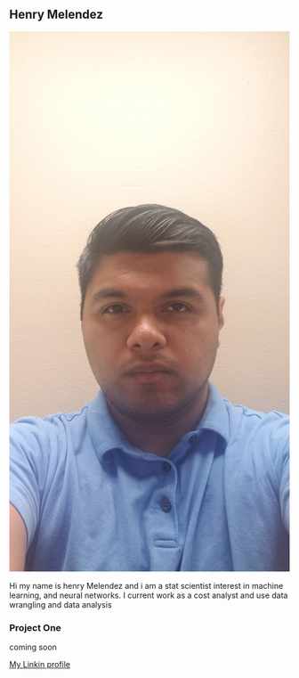 ## Henry Melendez
![myimage](https://raw.githubusercontent.com/Henrymelendez/Project-page/master/Snapchat-1718751376.jpg)

Hi my name is henry Melendez and i am a stat scientist interest in machine learning, and neural networks. I current work as a cost analyst and use data wrangling and data analysis 



### Project One
coming soon 




[My Linkin profile](https://www.linkedin.com/in/henrymelendez/)



